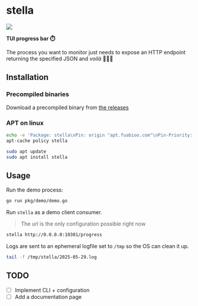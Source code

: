 # stella

<img src="assets/demo.gif">

**TUI progress bar ⏱️**

The process you want to monitor just needs to expose an HTTP
endpoint returning the specified JSON and *voilà* 💅🏻✨

## Installation

### Precompiled binaries

Download a precompiled binary from [the releases](https://github.com/Fuabioo/stella/releases) 

### APT on linux

```bash
echo -e 'Package: stella\nPin: origin "apt.fuabioo.com"\nPin-Priority: 1001' | sudo tee /etc/apt/preferences.d/stella.pref > /dev/null
apt-cache policy stella
```

```bash
sudo apt update
sudo apt install stella
```

## Usage

Run the demo process:

```sh
go run pkg/demo/demo.go
```

Run `stella` as a demo client consumer.

> The url is the only configuration possible right now

```sh
stella http://0.0.0.0:10301/progress
```

Logs are sent to an ephemeral logfile set to `/tmp` so the OS can clean it up.

```sh
tail -f /tmp/stella/2025-05-29.log
```

## TODO

- [ ] Implement CLI + configuration
- [ ] Add a documentation page
